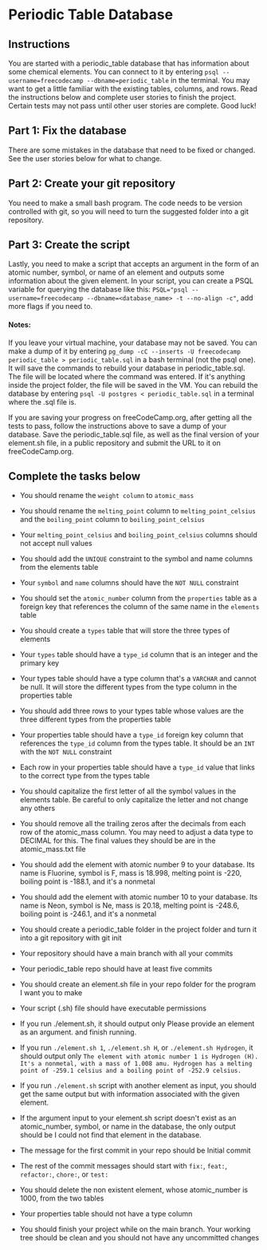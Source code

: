 
# Periodic Table Database
## Instructions
You are started with a periodic_table database that has information about some chemical elements. You can connect to it by entering `psql --username=freecodecamp --dbname=periodic_table` in the terminal. You may want to get a little familiar with the existing tables, columns, and rows. Read the instructions below and complete user stories to finish the project. Certain tests may not pass until other user stories are complete. Good luck!

## Part 1: Fix the database

There are some mistakes in the database that need to be fixed or changed. See the user stories below for what to change.

## Part 2: Create your git repository

You need to make a small bash program. The code needs to be version controlled with git, so you will need to turn the suggested folder into a git repository.

## Part 3: Create the script

Lastly, you need to make a script that accepts an argument in the form of an atomic number, symbol, or name of an element and outputs some information about the given element. In your script, you can create a PSQL variable for querying the database like this: `PSQL="psql --username=freecodecamp --dbname=<database_name> -t --no-align -c"`, add more flags if you need to.

#### Notes:
If you leave your virtual machine, your database may not be saved. You can make a dump of it by entering `pg_dump -cC --inserts -U freecodecamp periodic_table > periodic_table.sql` in a bash terminal (not the psql one). It will save the commands to rebuild your database in periodic_table.sql. The file will be located where the command was entered. If it's anything inside the project folder, the file will be saved in the VM. You can rebuild the database by entering `psql -U postgres < periodic_table.sql` in a terminal where the .sql file is.

If you are saving your progress on freeCodeCamp.org, after getting all the tests to pass, follow the instructions above to save a dump of your database. Save the periodic_table.sql file, as well as the final version of your element.sh file, in a public repository and submit the URL to it on freeCodeCamp.org.

## Complete the tasks below

- You should rename the `weight column` to `atomic_mass`

- You should rename the `melting_point` column to `melting_point_celsius` and the `boiling_point` column to `boiling_point_celsius`

- Your `melting_point_celsius` and `boiling_point_celsius` columns should not accept null values

- You should add the `UNIQUE` constraint to the symbol and name columns from the elements table

- Your `symbol` and `name` columns should have the `NOT NULL` constraint

- You should set the `atomic_number` column from the `properties` table as a foreign key that references the column of the same name in the `elements` table

- You should create a `types` table that will store the three types of elements

- Your `types` table should have a `type_id` column that is an integer and the primary key

- Your types table should have a type column that's a `VARCHAR` and cannot be null. It will store the different types from the type column in the properties table

- You should add three rows to your types table whose values are the three different types from the properties table

- Your properties table should have a `type_id` foreign key column that references the `type_id` column from the types table. It should be an `INT` with the `NOT NULL` constraint

- Each row in your properties table should have a `type_id` value that links to the correct type from the types table

- You should capitalize the first letter of all the symbol values in the elements table. Be careful to only capitalize the letter and not change any others

- You should remove all the trailing zeros after the decimals from each row of the atomic_mass column. You may need to adjust a data type to DECIMAL for this. The final values they should be are in the atomic_mass.txt file

- You should add the element with atomic number 9 to your database. Its name is Fluorine, symbol is F, mass is 18.998, melting point is -220, boiling point is -188.1, and it's a nonmetal

- You should add the element with atomic number 10 to your database. Its name is Neon, symbol is Ne, mass is 20.18, melting point is -248.6, boiling point is -246.1, and it's a nonmetal

- You should create a periodic_table folder in the project folder and turn it into a git repository with git init

- Your repository should have a main branch with all your commits

- Your periodic_table repo should have at least five commits

- You should create an element.sh file in your repo folder for the program I want you to make

- Your script (.sh) file should have executable permissions

- If you run ./element.sh, it should output only Please provide an element as an argument. and finish running.

- If you run `./element.sh 1`, `./element.sh H`, or `./element.sh Hydrogen`, it should output only `The element with atomic number 1 is Hydrogen (H). It's a nonmetal, with a mass of 1.008 amu. Hydrogen has a melting point of -259.1 celsius and a boiling point of -252.9 celsius.`

- If you run `./element.sh` script with another element as input, you should get the same output but with information associated with the given element.

- If the argument input to your element.sh script doesn't exist as an atomic_number, symbol, or name in the database, the only output should be I could not find that element in the database.

- The message for the first commit in your repo should be Initial commit

- The rest of the commit messages should start with `fix:`, `feat:`, `refactor:`, `chore:`, or `test:`

- You should delete the non existent element, whose atomic_number is 1000, from the two tables

- Your properties table should not have a type column

- You should finish your project while on the main branch. Your working tree should be clean and you should not have any uncommitted changes
